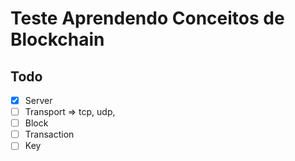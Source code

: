 # Teste Aprendendo Conceitos de Blockchain



## Todo
- [X] Server
- [ ] Transport => tcp, udp, 
- [ ] Block
- [ ] Transaction
- [ ] Key